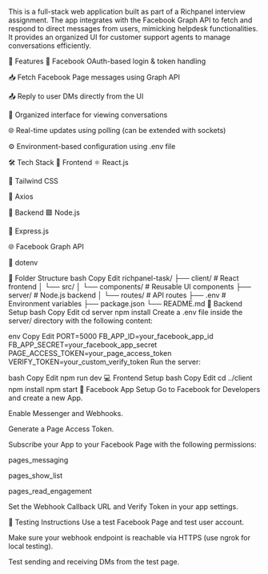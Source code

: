 This is a full-stack web application built as part of a Richpanel interview assignment. The app integrates with the Facebook Graph API to fetch and respond to direct messages from users, mimicking helpdesk functionalities. It provides an organized UI for customer support agents to manage conversations efficiently.

🚀 Features
🔐 Facebook OAuth-based login & token handling

📥 Fetch Facebook Page messages using Graph API

📤 Reply to user DMs directly from the UI

🧠 Organized interface for viewing conversations

🌐 Real-time updates using polling (can be extended with sockets)

⚙️ Environment-based configuration using .env file

🛠 Tech Stack
🔸 Frontend
⚛️ React.js

💨 Tailwind CSS

📡 Axios

🔸 Backend
🟩 Node.js

🚂 Express.js

🌐 Facebook Graph API

🔐 dotenv

📁 Folder Structure
bash
Copy
Edit
richpanel-task/
├── client/               # React frontend
│   └── src/
│       └── components/   # Reusable UI components
├── server/               # Node.js backend
│   └── routes/           # API routes
├── .env                  # Environment variables
├── package.json
└── README.md
🧰 Backend Setup
bash
Copy
Edit
cd server
npm install
Create a .env file inside the server/ directory with the following content:

env
Copy
Edit
PORT=5000
FB_APP_ID=your_facebook_app_id
FB_APP_SECRET=your_facebook_app_secret
PAGE_ACCESS_TOKEN=your_page_access_token
VERIFY_TOKEN=your_custom_verify_token
Run the server:

bash
Copy
Edit
npm run dev
💻 Frontend Setup
bash
Copy
Edit
cd ../client
npm install
npm start
🔐 Facebook App Setup
Go to Facebook for Developers and create a new App.

Enable Messenger and Webhooks.

Generate a Page Access Token.

Subscribe your App to your Facebook Page with the following permissions:

pages_messaging

pages_show_list

pages_read_engagement

Set the Webhook Callback URL and Verify Token in your app settings.

🧪 Testing Instructions
Use a test Facebook Page and test user account.

Make sure your webhook endpoint is reachable via HTTPS (use ngrok for local testing).

Test sending and receiving DMs from the test page.

